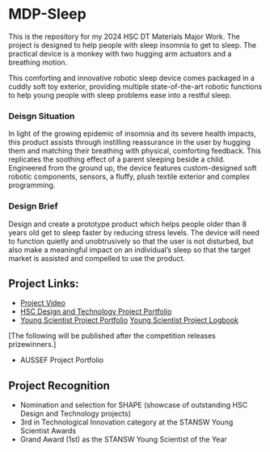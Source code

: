 # MDP-Sleep
This is the repository for my 2024 HSC DT Materials Major Work. The project is designed to help people with sleep insomnia to get to sleep. The practical device is a monkey with two hugging arm actuators and a breathing motion. 

This comforting and innovative robotic sleep device comes packaged in a cuddly soft toy exterior, providing multiple state-of-the-art robotic functions to help young people with sleep problems ease into a restful sleep.

### **Deisgn Situation**
In light of the growing epidemic of insomnia and its severe health impacts, this product assists through instilling reassurance in the user by hugging them and matching their breathing with physical, comforting feedback. This replicates the soothing effect of a parent sleeping beside a child. Engineered from the ground up, the device features custom-designed soft robotic components, sensors, a fluffy, plush textile exterior and complex programming. 

### **Design Brief**
Design and create a prototype product which helps people older than 8 years old get to sleep faster by reducing stress levels. The device will need to function quietly and unobtrusively so that the user is not disturbed, but also make a meaningful impact on an individual’s sleep so that the target market is assisted and compelled to use the product.

## Project Links:
- [Project Video](https://youtu.be/KvshZNp5xNA)
- [HSC Design and Technology Project Portfolio](Research,%20Project%20Documentation/Tim%20W%20-%20Cuddle%20and%20Comfort%20HSC%20DT%20Portfolio.pdf)
- [Young Scientist Project Portfolio](Research,%20Project%20Documentation/YS-2024%20Submission%20Cuddle%20and%20Comfort.pdf)
[Young Scientist Project Logbook](Research,%20Project%20Documentation/Logbook%20of%20Project%20CuddleandComfort%20(YS).pdf)

[The following will be published after the competition releases prizewinners.]
- AUSSEF Project Portfolio

## Project Recognition
- Nomination and selection for SHAPE (showcase of outstanding HSC Design and Technology projects) 
- 3rd in Technological Innovation category at the STANSW Young Scientist Awards
- Grand Award (1st) as the STANSW Young Scientist of the Year

